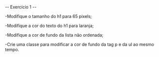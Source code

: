 -- Exercício 1 --



 -Modifique o tamanho do h1 para 65 pixels;

 -Modifique a cor do texto do h1 para laranja;

 -Modifique a cor de fundo da lista não ordenada;

 -Crie uma classe para modificar a cor de fundo da tag p e da ul ao mesmo tempo.
